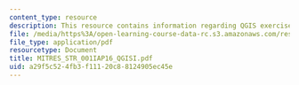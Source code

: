 ```yaml
---
content_type: resource
description: This resource contains information regarding QGIS exercise I.
file: /media/https%3A/open-learning-course-data-rc.s3.amazonaws.com/res-str-001-geographic-information-system-gis-tutorial-january-iap-2016/a29f5c524fb3f11120c88124905ec45e_MITRES_STR_001IAP16_QGISI.pdf
file_type: application/pdf
resourcetype: Document
title: MITRES_STR_001IAP16_QGISI.pdf
uid: a29f5c52-4fb3-f111-20c8-8124905ec45e
---
```

